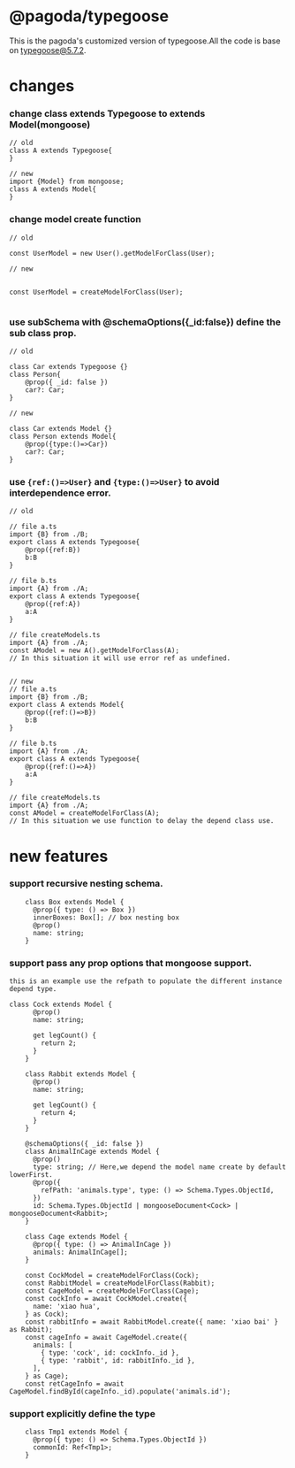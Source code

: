 # @pagoda/typegoose

This is the pagoda's customized version of typegoose.All the code is base on [typegoose@5.7.2](https://github.com/szokodiakos/typegoose#readme).

# changes

### change class extends Typegoose to extends Model(mongoose)

```
// old
class A extends Typegoose{
}

// new
import {Model} from mongoose;
class A extends Model{
}

```

### change model create function

```
// old

const UserModel = new User().getModelForClass(User);

// new


const UserModel = createModelForClass(User);


```

### use subSchema with @schemaOptions({_id:false}) define the sub class prop.

```
// old

class Car extends Typegoose {}
class Person{
    @prop({ _id: false })
    car?: Car;
}

// new

class Car extends Model {}
class Person extends Model{
    @prop({type:()=>Car})
    car?: Car;
}

```

### use `{ref:()=>User}` and `{type:()=>User}` to avoid interdependence error.

```
// old

// file a.ts
import {B} from ./B;
export class A extends Typegoose{
    @prop({ref:B})
    b:B
}

// file b.ts
import {A} from ./A;
export class A extends Typegoose{
    @prop({ref:A})
    a:A
}

// file createModels.ts
import {A} from ./A;
const AModel = new A().getModelForClass(A);
// In this situation it will use error ref as undefined.


// new
// file a.ts
import {B} from ./B;
export class A extends Model{
    @prop({ref:()=>B})
    b:B
}

// file b.ts
import {A} from ./A;
export class A extends Typegoose{
    @prop({ref:()=>A})
    a:A
}

// file createModels.ts
import {A} from ./A;
const AModel = createModelForClass(A);
// In this situation we use function to delay the depend class use.
```

# new features

### support recursive nesting schema.

```
    class Box extends Model {
      @prop({ type: () => Box })
      innerBoxes: Box[]; // box nesting box
      @prop()
      name: string;
    }

```

### support pass any prop options that mongoose support.

`this is an example use the refpath to populate the different instance depend type.`
```
class Cock extends Model {
      @prop()
      name: string;

      get legCount() {
        return 2;
      }
    }

    class Rabbit extends Model {
      @prop()
      name: string;

      get legCount() {
        return 4;
      }
    }

    @schemaOptions({ _id: false })
    class AnimalInCage extends Model {
      @prop()
      type: string; // Here,we depend the model name create by default lowerFirst.
      @prop({
        refPath: 'animals.type', type: () => Schema.Types.ObjectId,
      })
      id: Schema.Types.ObjectId | mongooseDocument<Cock> | mongooseDocument<Rabbit>;
    }

    class Cage extends Model {
      @prop({ type: () => AnimalInCage })
      animals: AnimalInCage[];
    }

    const CockModel = createModelForClass(Cock);
    const RabbitModel = createModelForClass(Rabbit);
    const CageModel = createModelForClass(Cage);
    const cockInfo = await CockModel.create({
      name: 'xiao hua',
    } as Cock);
    const rabbitInfo = await RabbitModel.create({ name: 'xiao bai' } as Rabbit);
    const cageInfo = await CageModel.create({
      animals: [
        { type: 'cock', id: cockInfo._id },
        { type: 'rabbit', id: rabbitInfo._id },
      ],
    } as Cage);
    const retCageInfo = await CageModel.findById(cageInfo._id).populate('animals.id');
```

### support explicitly define the type

```
    class Tmp1 extends Model {
      @prop({ type: () => Schema.Types.ObjectId })
      commonId: Ref<Tmp1>;
    }
```
